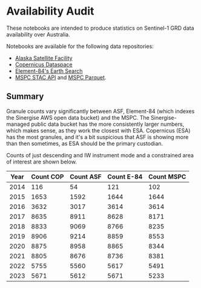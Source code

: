 # Availability Audit

These notebooks are intended to produce statistics on Sentinel-1 GRD
data availability over Australia.

Notebooks are available for the following data repositories:

* [Alaska Satellite Facility](./ASF_ViewAustralian_S1GRD.ipynb)
* [Copernicus Dataspace](./COP_ViewAustralian_S1GRD.ipynb)
* [Element-84's Earth Search](./E84_ViewAustralian_S1GRD.ipynb)
* [MSPC STAC API](./MSPC_STAC_ViewAustralian_S1GRD.ipynb) and
   [MSPC Parquet](./MSPC_ViewAustralian_S1GRD.ipynb).

## Summary

Granule counts vary significantly between ASF, Element-84 (which
indexes the Sinergise AWS open data bucket) and the MSPC. The
Sinergise-managed public data bucket has the more consistently
larger numbers, which makes sense, as they work the closest with ESA.
Copernicus (ESA)  has the most granules, and it's a bit
suspicious that ASF is showing more than then sometimes, as ESA
should be the primary custodian.

Counts of just descending and IW instrument mode and a constrained
area of interest are shown below.

| Year | Count COP | Count ASF | Count E-84 | Count MSPC |
| ---- | --------- | --------- | ---------- | ---------- |
| 2014 | 116       | 54        | 121        | 102        |
| 2015 | 1653      | 1592      | 1644       | 1644       |
| 2016 | 3632      | 3017      | 3614       | 3614       |
| 2017 | 8635      | 8911      | 8628       | 8171       |
| 2018 | 8833      | 9069      | 8766       | 8235       |
| 2019 | 8906      | 9214      | 8859       | 8553       |
| 2020 | 8875      | 8958      | 8865       | 8344       |
| 2021 | 8805      | 8676      | 8736       | 8381       |
| 2022 | 5755      | 5560      | 5617       | 5491       |
| 2023 | 5671      | 5612      | 5671       | 5233       |